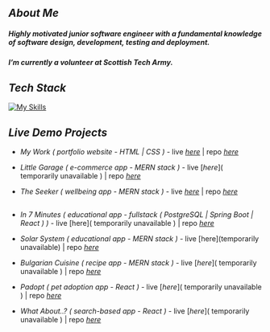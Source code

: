 ## *About Me*


##### *Highly motivated junior software engineer with a fundamental knowledge of software design, development, testing and deployment.*
##### *I’m currently a volunteer at Scottish Tech Army.*
   
## *Tech Stack*


[![My Skills](https://skillicons.dev/icons?i=figma,html,js,css,bootstrap,react,express,nodejs,mongodb,postgres,mysql,java,git,docker,aws&theme=light)](https://skillicons.dev)

## *Live Demo Projects*
- *My Work ( portfolio website - HTML | CSS ) -* live [_here_](http://3gbg.s3-website.eu-west-2.amazonaws.com/#intro ) | repo [_here_]( https://github.com/gergacio/MyWork )

- *Little Garage ( e-commerce app - MERN stack ) -* live [_here_]( temporarily unavailable ) | repo [_here_]( https://github.com/gergacio/LittleGarage )

- *The Seeker ( wellbeing app - MERN stack ) -* live [_here_]( http://theseeker.s3-website.eu-west-2.amazonaws.com/ ) | repo [_here_](https://github.com/gergacio/TheSeeker)
  ##
- *In 7 Minutes ( educational app - fullstack ( PostgreSQL | Spring Boot | React ) ) -* live [here]( temporarily unavailable ) | repo [_here_](https://github.com/gergacio/In7Minutes.)
- *Solar System ( educational app - MERN stack ) -* live [here](temporarily unavailable) | repo [_here_](https://github.com/gergacio/SolarSystemApp)
- *Bulgarian Cuisine ( recipe app - MERN stack ) -* live [_here_]( temporarily unavailable ) | repo [_here_](https://github.com/gergacio/BulgarianCuisineApp)
- *Padopt ( pet adoption app - React ) -* live [_here_]( temporarily unavailable ) | repo [_here_](https://github.com/gergacio/Padopt)
- *What About..? ( search-based app - React ) -* live [_here_]( temporarily unavailable ) | repo [_here_](https://github.com/gergacio/WhatAbout)
<!--

   <img src="https://github.com/devicons/devicon/blob/master/icons/html5/html5-original.svg" title="HTML5" alt="HTML" width="40" height="40"/>&nbsp;
  <img src="https://github.com/devicons/devicon/blob/master/icons/javascript/javascript-original.svg" title="JavaScript" alt="JavaScript" width="40" height="40"/>&nbsp;
    <img src="https://github.com/devicons/devicon/blob/master/icons/css3/css3-plain-wordmark.svg"  title="CSS3" alt="CSS" width="40" height="40"/>&nbsp;
      <img src="https://github.com/devicons/devicon/blob/master/icons/react/react-original-wordmark.svg" title="React" alt="React" width="40" height="40"/>&nbsp;
    
  <img src="https://github.com/devicons/devicon/blob/master/icons/nodejs/nodejs-original-wordmark.svg" title="NodeJS" alt="NodeJS" width="40" height="40"/>&nbsp;
  <img src="https://github.com/devicons/devicon/blob/master/icons/mysql/mysql-original-wordmark.svg" title="MySQL"  alt="MySQL" width="40" height="40"/>&nbsp;

  <img src="https://github.com/devicons/devicon/blob/master/icons/amazonwebservices/amazonwebservices-plain-wordmark.svg" title="AWS" alt="AWS" width="40" height="40"/>&nbsp;
  <img src="https://github.com/devicons/devicon/blob/master/icons/git/git-original-wordmark.svg" title="Git" **alt="Git" width="40" height="40"/>
</div>

**gergacio/gergacio** is a ✨ _special_ ✨ repository because its `README.md` (this file) appears on your GitHub profile.

Here are some ideas to get you started:

- 🔭 I’m currently working on ...
- 🌱 I’m currently learning ...
- 👯 I’m looking to collaborate on ...
- 🤔 I’m looking for help with ...
- 💬 Ask me about ...
- 📫 How to reach me: ...
- 😄 Pronouns: ...
- ⚡ Fun fact: ...
-->


